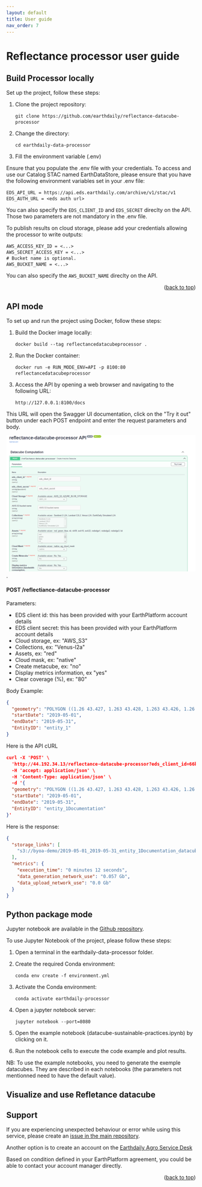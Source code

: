 ```yaml
---
layout: default
title: User guide
nav_order: 7
---
```



# Reflectance processor user guide

## Build Processor locally

Set up the project, follow these steps:

1. Clone the project repository:

    ```
    git clone https://github.com/earthdaily/reflectance-datacube-processor
    ```

2. Change the directory:

    ```
    cd earthdaily-data-processor
    ```

3. Fill the environment variable (.env)

Ensure that you populate the .env file with your credentials.
To access and use our Catalog STAC named EarthDataStore, please ensure that you have the following environment variables set in your .env file:

```
EDS_API_URL = https://api.eds.earthdaily.com/archive/v1/stac/v1
EDS_AUTH_URL = <eds auth url>
```
You can also specify the <code>EDS_CLIENT_ID</code> and <code>EDS_SECRET</code> direclty on the API. Those two parameters are not mandatory in the .env file. 

To publish results on cloud storage, please add your credentials allowing the processor to write outputs:

```
AWS_ACCESS_KEY_ID = <...>
AWS_SECRET_ACCESS_KEY = <...>
# Bucket name is optional.
AWS_BUCKET_NAME = <...> 

```

You can also specify the <code>AWS_BUCKET_NAME</code> direclty on the API.

<p align="right">(<a href="#top">back to top</a>)</p>


## API mode

To set up and run the project using Docker, follow these steps:

1. Build the Docker image locally:

    ```
    docker build --tag reflectancedatacubeprocessor .
    ```

2. Run the Docker container:

    ```
    docker run -e RUN_MODE_ENV=API -p 8100:80 reflectancedatacubeprocessor
    ```

3. Access the API by opening a web browser and navigating to the following URL:

    ```
    http://127.0.0.1:8100/docs
    ```

This URL will open the Swagger UI documentation, click on the "Try it out" button under each POST endpoint and enter the request parameters and body.

![Reflectance Datacube API](images/ReflectanceDataCube_API.png "Reflectance Datacube API").


#### POST /reflectiance-datacube-processor

Parameters:

- EDS client id: this has been provided with your EarthPlatform account details
- EDS client secret: this has been provided with your EarthPlatform account details
- Cloud storage, ex: "AWS_S3"
- Collections, ex: "Venus-l2a"
- Assets, ex: "red"
- Cloud mask, ex: "native"
- Create metacube, ex: "no"
- Display metrics information, ex "yes"
- Clear coverage (%), ex: "80"

Body Example:

```json
{
  "geometry": "POLYGON ((1.26 43.427, 1.263 43.428, 1.263 43.426, 1.26 43.426, 1.26 43.427))",
  "startDate": "2019-05-01",
  "endDate": "2019-05-31",
  "EntityID": "entity_1"
}
```

Here is the API cURL

```json
curl -X 'POST' \
  'http://44.192.34.13/reflectance-datacube-processor?eds_client_id=66ksg23po0pp7pdv302ibinsoi&eds_client_secret=f1dlfqt1a0h0ona1mjjppjgmqbccena35u48np3v4pm561a0o27&Cloud%20Storage=AWS_S3&AWS%20S3%20bucket%20name=byoa-demo&Collections=Sentinel-2%20L2A&Collections=Landsat%20C2L2&Assets=red&Assets=green&Assets=nir&Cloud%20Mask=native&Create%20Metacube=Yes&Display%20metrics%20information%20%28bandwidth%20consumption%2C%20duration%29=Yes&Clear%20Coverage%20%28%25%29=100' \
  -H 'accept: application/json' \
  -H 'Content-Type: application/json' \
  -d '{
  "geometry": "POLYGON ((1.26 43.427, 1.263 43.428, 1.263 43.426, 1.26 43.426, 1.26 43.427))",
  "startDate": "2019-05-01",
  "endDate": "2019-05-31",
  "EntityID": "entity_1Documentation"
}'
```

Here is the response:

```json
{
  "storage_links": [
    "s3://byoa-demo/2019-05-01_2019-05-31_entity_1Documentation_datacube.zarr"
  ],
  "metrics": {
    "execution_time": "0 minutes 12 seconds",
    "data_generation_network_use": "0.057 Gb",
    "data_upload_network_use": "0.0 Gb"
  }
}
```

## Python package mode

Jupyter notebook are available in the [Github repository](https://github.com/earthdaily/reflectance-datacube-processor/tree/main/notebooks).

To use Jupyter Notebook of the project, please follow these steps:

1. Open a terminal in the earthdaily-data-processor folder.

2. Create the required Conda environment:

    ```
    conda env create -f environment.yml
    ```

3. Activate the Conda environment:

    ```
    conda activate earthdaily-processor
    ```

4. Open a jupyter notebook server:

    ```
    jupyter notebook --port=8080
    ```

5. Open the example notebook (datacube-sustainable-practices.ipynb) by clicking on it.

6. Run the notebook cells to execute the code example and plot results.

NB: To use the example notebooks, you need to generate the exemple datacubes.
They are described in each notebooks (the parameters not mentionned need to have the default value).

## Visualize and use Refletance datacube 




## Support

If you are experiencing unexpected behaviour or error while using this service, please create an [issue in the main repository](https://github.com/earthdaily/reflectance-datacube-processor/issues).

Another option is to create an account on the [Earthdaily Agro Service Desk](https://earthdailyagro.com/contact/)

Based on condition defined in your EarthPlatform agreement, you could be able to contact your account manager directly.

<p align="right">(<a href="#top">back to top</a>)</p>
